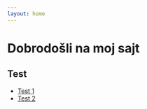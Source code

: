 ```yaml
---
layout: home
---
```


# Dobrodošli na moj sajt

## Test

- [Test 1](2025-02-09-naslov-prvog-teksta)
- [Test 2](2025-02-10-naslov-drugog-teksta)
